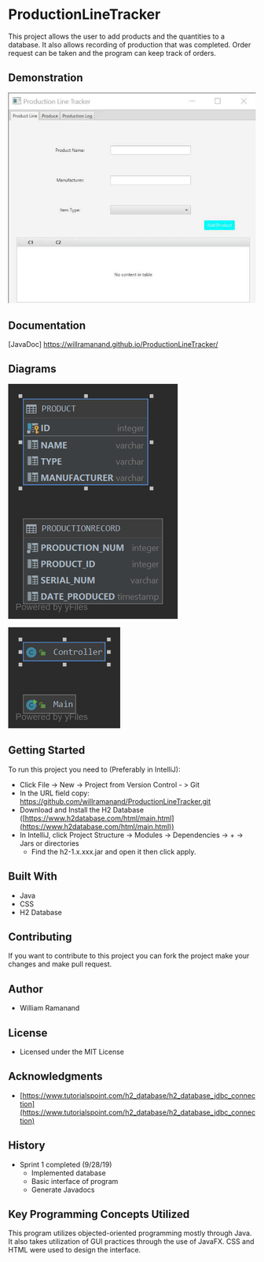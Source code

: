 # ProductionLineTracker
This project allows the user to add products and the quantities to a database. It also allows recording of production that was completed. Order request can be taken and the program can keep track of orders.
## Demonstration
![Demonstration](https://github.com/willramanand/ProductionLineTracker/blob/master/img/InitialDemonstration.gif)
## Documentation
[JavaDoc] https://willramanand.github.io/ProductionLineTracker/
## Diagrams
![Database Diagrams](https://github.com/willramanand/ProductionLineTracker/blob/master/img/DatabaseDiagrams.png)

![Java Class Diagram](https://github.com/willramanand/ProductionLineTracker/blob/master/img/JavaClassDiagram.png)
## Getting Started
To run this project you need to (Preferably in IntelliJ):
- Click File -> New -> Project from Version Control - > Git
- In the URL field copy: https://github.com/willramanand/ProductionLineTracker.git
- Download and Install the H2 Database ([https://www.h2database.com/html/main.html](https://www.h2database.com/html/main.html))
- In IntelliJ, click Project Structure -> Modules -> Dependencies -> + -> Jars or directories
	- Find the h2-1.x.xxx.jar and open it then click apply.
## Built With
- Java
- CSS
- H2 Database
## Contributing
If you want to contribute to this project you can fork the project make your changes and make pull request.
## Author
- William Ramanand

## License
- Licensed under the MIT License
## Acknowledgments
- [https://www.tutorialspoint.com/h2_database/h2_database_jdbc_connection](https://www.tutorialspoint.com/h2_database/h2_database_jdbc_connection)
## History
- Sprint 1 completed (9/28/19)
	- Implemented database
	- Basic interface of program
	- Generate Javadocs
## Key Programming Concepts Utilized
This program utilizes objected-oriented programming mostly through Java. It also takes utilization of GUI practices through the use of JavaFX. CSS and HTML were used to design the interface.
